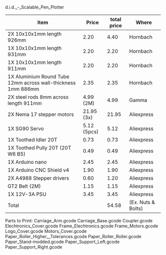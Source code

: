d.i.d._-_Scalable_Pen_Plotter

Item|Price|total price|Where
---|---|---|---
2X 10x10x1mm length 926mm|2.20|4.40|Hornbach
1X 10x10x1mm length 931mm|2.20|2.20|Hornbach
1X 10x10x1mm length 911mm|2.20|2.20|Hornbach
1X Aluminium Round Tube 12mm across wall-thickness 1mm 886mm|2.35|2.35|Hornbach
2X steel rods 8mm across length 911mm|4.99 (2M)|4.99|Gamma
2X Nema 17 stepper motors|21.95 (3x)|21.95|Aliexpress
1X SG90 Servo|5.12 (5pcs)|5.12|Aliexpress
1X Toothed Idler 20T|0.73|0.73|Aliexpress
1X Toothed Pully 20T (20T W6 B5)|0.49|0.49|Aliexpress
1X Arduino nano|2.45|2.45|Aliexpress
1X Arduino CNC Shield v4|1.90|1.90|Aliexpress
2X A4988 Stepper drivers|0.60|1.20|Aliexpress
GT2 Belt (2M)|1.15|1.15|Aliexpress
1X 12V-3A PSU|3.45|3.45|Aliexpress
Total|	|54.58|(Ex. Nuts & Bolts)

Parts to Print:
Carriage_Arm.gcode
Carriage_Base.gcode
Coupler.gcode
Elechtronics_Cover.gcode
Frame_Elechtronics.gcode
Frame_Motors.gcode
Logo_Cover.gcode
Motors_Cover.gcode
Paper_Roller_Higher__Tolerances.gcode
Paper_Roller_Roller.gcode
Paper_Stand-modded.gcode
Paper_Support_Left.gcode
Paper_Support_Right.gcode
